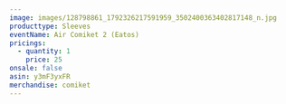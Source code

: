 ```yaml
---
image: images/128798861_1792326217591959_3502400363402817148_n.jpg
producttype: Sleeves
eventName: Air Comiket 2 (Eatos)
pricings:
  - quantity: 1
    price: 25
onsale: false
asin: y3mF3yxFR
merchandise: comiket
---
```

